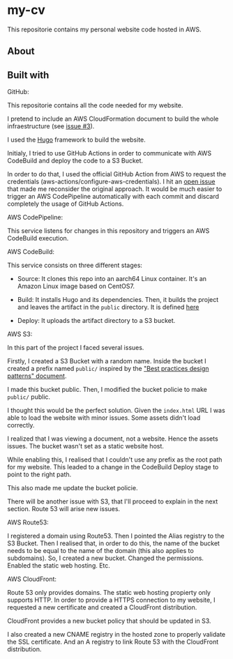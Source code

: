 # my-cv

This repositorie contains my personal website code hosted in AWS.

## About

## Built with
GitHub:

This repositorie contains all the code needed for my website.

I pretend to include an AWS CloudFormation document to build the whole infraestructure (see [issue #3](https://github.com/jcolinosantos/my-cv/issues/3)).

I used the [Hugo](https://gohugo.io/) framework to build the website.

Initialy, I tried to use GitHub Actions in order to communicate with AWS CodeBuild and deploy the code to a S3 Bucket.

In order to do that, I used the official GitHub Action from AWS to request the credentials (aws-actions/configure-aws-credentials). 
I hit an [open issue](https://github.com/aws-actions/configure-aws-credentials/issues/271) that made me reconsider the original approach. It would be much easier to trigger an AWS CodePipeline automatically with each commit and discard completely the usage of GitHub Actions.  

AWS CodePipeline:

This service listens for changes in this repository and triggers an AWS CodeBuild execution.

AWS CodeBuild:

This service consists on three different stages:

- Source: It clones this repo into an aarch64 Linux container. It's an Amazon Linux image based on CentOS7.

- Build: It installs Hugo and its dependencies. Then, it builds the project and leaves the artifact in the `public` directory. It is defined [here](https://github.com/jcolinosantos/my-cv/blob/main/configuration/buildspec.yml)

- Deploy: It uploads the artifact directory to a S3 bucket. 

AWS S3:

In this part of the project I faced several issues.

Firstly, I created a S3 Bucket with a random name. Inside the bucket I created a prefix named `public/` inspired by the ["Best practices design patterns" document](https://docs.aws.amazon.com/AmazonS3/latest/userguide/optimizing-performance.html).

I made this bucket public. Then, I modified the bucket policie to make `public/` public.

I thought this would be the perfect solution. Given the `index.html` URL I was able to load the website with minor issues. Some assets didn't load correctly. 

I realized that I was viewing a document, not a website. Hence the assets issues. The bucket wasn't set as a static website host. 

While enabling this, I realised that I couldn't use any prefix as the root path for my website. This leaded to a change in the CodeBuild Deploy stage to point to the right path.

This also made me update the bucket policie.

There will be another issue with S3, that I'll proceed to explain in the next section. Route 53 will arise new issues.

AWS Route53:

I registered a domain using Route53. Then I pointed the Alias registry to the S3 Bucket. Then I realised that, in order to do this, the name of the bucket needs to be equal to the name of the domain (this also applies to subdomains). So, I created a new bucket. Changed the permissions. Enabled the static web hosting. Etc.

AWS CloudFront:

Route 53 only provides domains. The static web hosting propierty only supports HTTP. In order to provide a HTTPS connection to my website, I requested a new certificate and created a CloudFront distribution. 

CloudFront provides a new bucket policy that should be updated in S3. 

I also created a new CNAME registry in the hosted zone to properly validate the SSL certificate. And an A registry to link Route 53 with the CloudFront distribution. 
